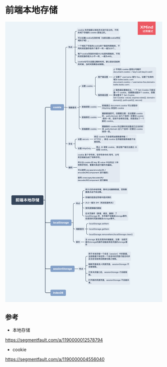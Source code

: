 # 前端本地存储

<img src="../../../思维导图/前端本地存储.png">

## 参考

- 本地存储

https://segmentfault.com/a/1190000012578794

- cookie

https://segmentfault.com/a/1190000004556040
